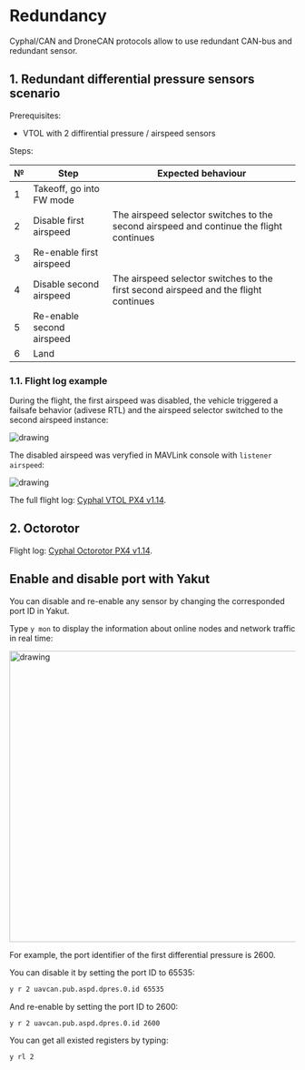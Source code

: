 # Redundancy

Cyphal/CAN and DroneCAN protocols allow to use redundant CAN-bus and redundant sensor.

## 1. Redundant differential pressure sensors scenario

Prerequisites:
- VTOL with 2 diffirential pressure / airspeed sensors

Steps:

| № | Step | Expected behaviour |
| - | ---- | ------------------ |
| 1 | Takeoff, go into FW mode |
| 2 | Disable first airspeed | The airspeed selector switches to the second airspeed and continue the flight continues
| 3 | Re-enable first airspeed
| 4 | Disable second airspeed | The airspeed selector switches to the first second airspeed and the flight continues
| 5 | Re-enable second airspeed
| 6 | Land

### 1.1. Flight log example

During the flight, the first airspeed was disabled, the vehicle triggered a failsafe behavior (adivese RTL) and the airspeed selector switched to the second airspeed instance:

<img src="https://raw.githubusercontent.com/RaccoonlabDev/innopolis_vtol_dynamics/docs/assets/scenarios/redundant_dprs.gif" alt="drawing"/>

The disabled airspeed was veryfied in MAVLink console with `listener airspeed`:

<img src="https://raw.githubusercontent.com/RaccoonlabDev/innopolis_vtol_dynamics/docs/assets/scenarios/redundant_dprs.png" alt="drawing"/>

The full flight log: [Cyphal VTOL PX4 v1.14](https://review.px4.io/plot_app?log=a6a3fed5-4917-4887-b32c-812defe7cb1d).

## 2. Octorotor

Flight log: [Cyphal Octorotor PX4 v1.14](https://review.px4.io/plot_app?log=6531bc4c-c593-44f6-9d0e-5c58d7d17a91).

## Enable and disable port with Yakut

You can disable and re-enable any sensor by changing the corresponded port ID in Yakut.

Type `y mon` to display the information about online nodes and network traffic in real time:

<img src="https://raw.githubusercontent.com/RaccoonlabDev/innopolis_vtol_dynamics/docs/assets/cyphal/yakut_monitor.png" width="512" alt="drawing"/>


For example, the port identifier of the first differential pressure is 2600.

You can disable it by setting the port ID to 65535:

```bash
y r 2 uavcan.pub.aspd.dpres.0.id 65535
```

And re-enable by setting the port ID to 2600:

```bash
y r 2 uavcan.pub.aspd.dpres.0.id 2600
```

You can get all existed registers by typing:

```bash
y rl 2
```
